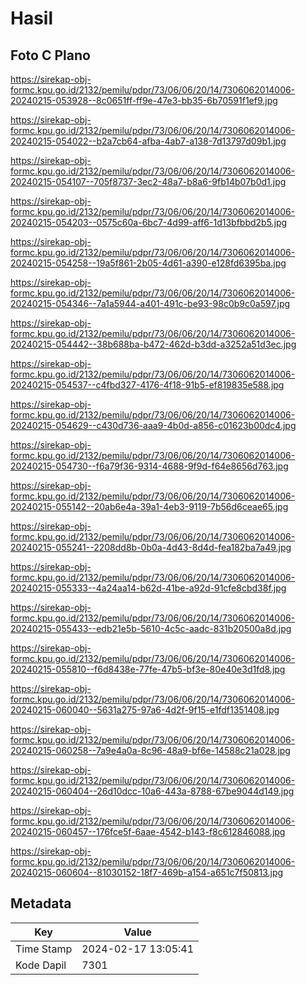 # Hasil

## Foto C Plano

https://sirekap-obj-formc.kpu.go.id/2132/pemilu/pdpr/73/06/06/20/14/7306062014006-20240215-053928--8c0651ff-ff9e-47e3-bb35-6b70591f1ef9.jpg

https://sirekap-obj-formc.kpu.go.id/2132/pemilu/pdpr/73/06/06/20/14/7306062014006-20240215-054022--b2a7cb64-afba-4ab7-a138-7d13797d09b1.jpg

https://sirekap-obj-formc.kpu.go.id/2132/pemilu/pdpr/73/06/06/20/14/7306062014006-20240215-054107--705f8737-3ec2-48a7-b8a6-9fb14b07b0d1.jpg

https://sirekap-obj-formc.kpu.go.id/2132/pemilu/pdpr/73/06/06/20/14/7306062014006-20240215-054203--0575c60a-6bc7-4d99-aff6-1d13bfbbd2b5.jpg

https://sirekap-obj-formc.kpu.go.id/2132/pemilu/pdpr/73/06/06/20/14/7306062014006-20240215-054258--19a5f861-2b05-4d61-a390-e128fd6395ba.jpg

https://sirekap-obj-formc.kpu.go.id/2132/pemilu/pdpr/73/06/06/20/14/7306062014006-20240215-054346--7a1a5944-a401-491c-be93-98c0b9c0a597.jpg

https://sirekap-obj-formc.kpu.go.id/2132/pemilu/pdpr/73/06/06/20/14/7306062014006-20240215-054442--38b688ba-b472-462d-b3dd-a3252a51d3ec.jpg

https://sirekap-obj-formc.kpu.go.id/2132/pemilu/pdpr/73/06/06/20/14/7306062014006-20240215-054537--c4fbd327-4176-4f18-91b5-ef819835e588.jpg

https://sirekap-obj-formc.kpu.go.id/2132/pemilu/pdpr/73/06/06/20/14/7306062014006-20240215-054629--c430d736-aaa9-4b0d-a856-c01623b00dc4.jpg

https://sirekap-obj-formc.kpu.go.id/2132/pemilu/pdpr/73/06/06/20/14/7306062014006-20240215-054730--f6a79f36-9314-4688-9f9d-f64e8656d763.jpg

https://sirekap-obj-formc.kpu.go.id/2132/pemilu/pdpr/73/06/06/20/14/7306062014006-20240215-055142--20ab6e4a-39a1-4eb3-9119-7b56d6ceae65.jpg

https://sirekap-obj-formc.kpu.go.id/2132/pemilu/pdpr/73/06/06/20/14/7306062014006-20240215-055241--2208dd8b-0b0a-4d43-8d4d-fea182ba7a49.jpg

https://sirekap-obj-formc.kpu.go.id/2132/pemilu/pdpr/73/06/06/20/14/7306062014006-20240215-055333--4a24aa14-b62d-41be-a92d-91cfe8cbd38f.jpg

https://sirekap-obj-formc.kpu.go.id/2132/pemilu/pdpr/73/06/06/20/14/7306062014006-20240215-055433--edb21e5b-5610-4c5c-aadc-831b20500a8d.jpg

https://sirekap-obj-formc.kpu.go.id/2132/pemilu/pdpr/73/06/06/20/14/7306062014006-20240215-055810--f6d8438e-77fe-47b5-bf3e-80e40e3d1fd8.jpg

https://sirekap-obj-formc.kpu.go.id/2132/pemilu/pdpr/73/06/06/20/14/7306062014006-20240215-060040--5631a275-97a6-4d2f-9f15-e1fdf1351408.jpg

https://sirekap-obj-formc.kpu.go.id/2132/pemilu/pdpr/73/06/06/20/14/7306062014006-20240215-060258--7a9e4a0a-8c96-48a9-bf6e-14588c21a028.jpg

https://sirekap-obj-formc.kpu.go.id/2132/pemilu/pdpr/73/06/06/20/14/7306062014006-20240215-060404--26d10dcc-10a6-443a-8788-67be9044d149.jpg

https://sirekap-obj-formc.kpu.go.id/2132/pemilu/pdpr/73/06/06/20/14/7306062014006-20240215-060457--176fce5f-6aae-4542-b143-f8c612846088.jpg

https://sirekap-obj-formc.kpu.go.id/2132/pemilu/pdpr/73/06/06/20/14/7306062014006-20240215-060604--81030152-18f7-469b-a154-a651c7f50813.jpg


## Metadata

| Key        | Value               |
| ---------- | ------------------- |
| Time Stamp | 2024-02-17 13:05:41 |
| Kode Dapil | 7301                |



